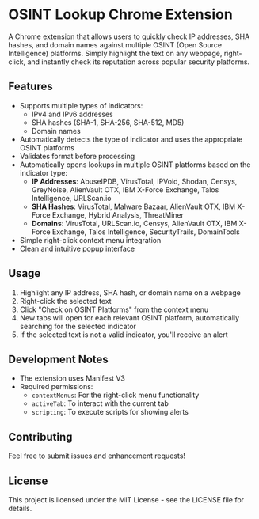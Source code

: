 # OSINT Lookup Chrome Extension

A Chrome extension that allows users to quickly check IP addresses, SHA hashes, and domain names against multiple OSINT (Open Source Intelligence) platforms. Simply highlight the text on any webpage, right-click, and instantly check its reputation across popular security platforms.

## Features

- Supports multiple types of indicators:
  - IPv4 and IPv6 addresses
  - SHA hashes (SHA-1, SHA-256, SHA-512, MD5)
  - Domain names
- Automatically detects the type of indicator and uses the appropriate OSINT platforms
- Validates format before processing
- Automatically opens lookups in multiple OSINT platforms based on the indicator type:
  - **IP Addresses**: AbuseIPDB, VirusTotal, IPVoid, Shodan, Censys, GreyNoise, AlienVault OTX, IBM X-Force Exchange, Talos Intelligence, URLScan.io
  - **SHA Hashes**: VirusTotal, Malware Bazaar, AlienVault OTX, IBM X-Force Exchange, Hybrid Analysis, ThreatMiner
  - **Domains**: VirusTotal, URLScan.io, Censys, AlienVault OTX, IBM X-Force Exchange, Talos Intelligence, SecurityTrails, DomainTools
- Simple right-click context menu integration
- Clean and intuitive popup interface

## Usage

1. Highlight any IP address, SHA hash, or domain name on a webpage
2. Right-click the selected text
3. Click "Check on OSINT Platforms" from the context menu
4. New tabs will open for each relevant OSINT platform, automatically searching for the selected indicator
5. If the selected text is not a valid indicator, you'll receive an alert


## Development Notes

- The extension uses Manifest V3
- Required permissions:
  - `contextMenus`: For the right-click menu functionality
  - `activeTab`: To interact with the current tab
  - `scripting`: To execute scripts for showing alerts

## Contributing

Feel free to submit issues and enhancement requests!

## License

This project is licensed under the MIT License - see the LICENSE file for details.

